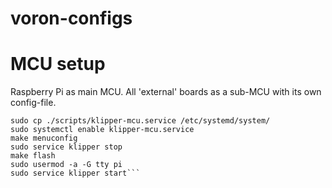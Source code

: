 # voron-configs

# MCU setup 
Raspberry Pi as main MCU. All 'external' boards as a sub-MCU with its own config-file. 

```cd ~/klipper
sudo cp ./scripts/klipper-mcu.service /etc/systemd/system/
sudo systemctl enable klipper-mcu.service
make menuconfig
sudo service klipper stop
make flash
sudo usermod -a -G tty pi
sudo service klipper start```

